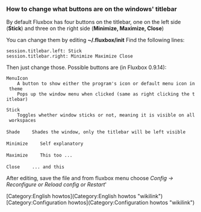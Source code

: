 ### How to change what buttons are on the windows' titlebar

By default Fluxbox has four buttons on the titlebar, one on the left side (**Stick**) and three on the right side (**Minimize, Maximize, Close**)

You can change them by editing **\~/.fluxbox/init** Find the following lines:

`session.titlebar.left: Stick`
`session.titlebar.right: Minimize Maximize Close`

Then just change those. Possible buttons are (in Fluxbox 0.9.14):

`MenuIcon`
`    A button to show either the program's icon or default menu icon in theme`
`    Pops up the window menu when clicked (same as right clicking the titlebar)`

`Stick`
`    Toggles whether window sticks or not, meaning it is visible on all workspaces`

`Shade`
`    Shades the window, only the titlebar will be left visible`

`Minimize`
`    Self explanatory`

`Maximize`
`    This too ...`

`Close`
`    ... and this`

After editing, save the file and from fluxbox menu choose *Config -\> Reconfigure or Reload config or Restart*'

[Category:English howtos](Category:English howtos "wikilink") [Category:Configuration howtos](Category:Configuration howtos "wikilink")
